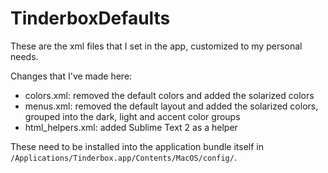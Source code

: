 TinderboxDefaults
=================

These are the xml files that I set in the app, customized to my personal needs.

Changes that I've made here:
- colors.xml: removed the default colors and added the solarized colors
- menus.xml: removed the default layout and added the solarized colors, grouped into the dark, light and accent color groups
- html_helpers.xml: added Sublime Text 2 as a helper

These need to be installed into the application bundle itself in `/Applications/Tinderbox.app/Contents/MacOS/config/`.
